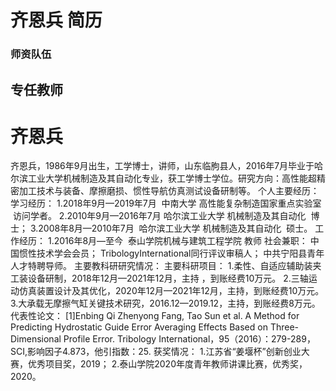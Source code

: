 # 齐恩兵 简历

### 师资队伍

## 专任教师

# 齐恩兵
齐恩兵，1986年9月出生，工学博士，讲师，山东临朐县人，2016年7月毕业于哈尔滨工业大学机械制造及其自动化专业，获工学博士学位。研究方向：高性能超精密加工技术与装备、摩擦磨损、惯性导航仿真测试设备研制等。
个人主要经历：
学习经历：
1.2018年9月—2019年7月  中南大学 高性能复杂制造国家重点实验室  访问学者。
2.2010年9月—2016年7月 哈尔滨工业大学 机械制造及其自动化  博士；
3.2008年8月—2010年7月  哈尔滨工业大学 机械制造及其自动化  硕士。
工作经历：
1.2016年8月—至今  泰山学院机械与建筑工程学院 教师
社会兼职：
中国惯性技术学会会员；
TribologyInternational同行评议审稿人；
中共宁阳县青年人才特聘导师。
主要教科研研究情况：
主要科研项目：
1.柔性、自适应辅助装夹工装设备研制，2018年12月—2021年12月，主持 ，到账经费10万元。
2.三轴运动仿真装置设计及其优化，2020年12月—2021年12月，主持，到账经费10万元。
3.大承载无摩擦气缸关键技术研究，2016.12—2019.12，主持，到账经费8万元。
代表性论文：
[1]Enbing Qi Zhenyong Fang, Tao Sun et al. A Method for Predicting Hydrostatic Guide Error Averaging Effects Based on Three-Dimensional Profile Error. Tribology International，95（2016）：279-289，SCI,影响因子4.873，他引指数：25.
获奖情况：
1.江苏省“姜堰杯”创新创业大赛，优秀项目奖，2019；
2.泰山学院2020年度青年教师讲课比赛，优秀奖，2020。
